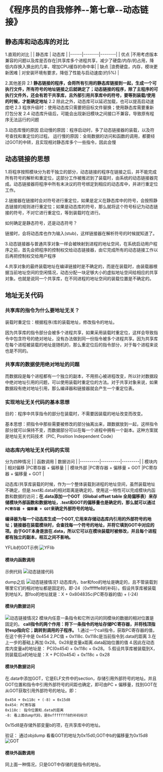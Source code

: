 # 《程序员的自我修养--第七章--动态链接》

## 静态库和动态库的对比
1.直观的对比
|      | 静态库 | 动态库 |
|------|--------|--------|
| 优点 |不用考虑版本兼容的问题以及库是否存在|共享库多个进程共享，减少了硬盘/内存/的占用，降低内存换入换出的几率，增加CPU缓存的命中率|
| 缺点 |浪费硬盘，内存，模块更新困难        | 对安装环境有要求，降低了性能与启动速度(约5%)       |

2.其他差异
2.1 **静态链接的程序，会将所有引用的静态库链接到一起，生成一个可执行文件，所有符号的地址链接之后就确定了；动态链接的程序，除了主程序的可执行文件外，还会有若干共享库，且外部引用共享库中的符号，要等到装载/使用的时候，才能确定地址**
2.2 除此之外，动态库可以延迟加载，也可以提高启动速度吧
2.3 程序升级时：使用动态库只需要把目标文件替换；使用静态库需要重新打包分发
2.4 动态库升级后，可能会出现新旧模块之间接口不兼容，导致原有程序无法运行的问题

3.动态库慢的原因
启动慢的原因：程序启动时，多了动态链接器的装载，以及符号查找和重定位的过程。
运行慢的原因：全局数据的访问和函数的调用，都要经过GOT的中转，且实现相对静态库多个一些指令，因此会慢

## 动态链接的思想
1.将程序按照模块分为若干独立的部分，动态链接的程序在链接之后，并不能完成所有符号的解析和重定位，这部分工作被推迟到了装载时，由系统的动态链接器完成。动态链接器将程序中所有未决议的符号绑定到相应的动态库中，并进行重定位工作。

2.链接器在链接时会对符号进行重定位，如果是定义在静态库中的符号，会按照静态链接的规则进行重定位；如果是动态库的符号，那么就将这个符号标记为动态链接的符号，不对它进行重定位，等到装载时在进行。

如何确定是静态符号，还是动态符号？

链接时，会将动态库也作为输入(stub)，这样链接器在解析符号的时候就知道了。

3.动态链接器与普通共享对象一样会被映射到进程的地址空间，在系统启动用户程序之前，首先会把程序的控制权交给动态链接器，由它完成所有的动态链接工作以后再把控制权交给用户程序

4.共享对象的最终装载地址在编译链接时是不确定的，而是在装载时，由装载器根据当前地址空间的空闲情况，动态分配一块足够大小的虚拟地址空间给相应的共享对象。也就是说同一个共享库，在不同进程的地址空间的装载位置是不确定的。

## 地址无关代码

### 共享库的指令为什么要地址无关？
装载时重定位：根据程序/库的装载地址，修改指令的地址。

因为共享库的指令部分会被多个进程共享，如果采用装载时重定位，这样会导致指令中包含符号的绝对地址，没有办法做到同一份指令被多个进程共享。因为共享库在每个进程被装载的地址是随机的，那么重定位后的指令部分，对于每个进程来说也是不同的。

### 共享库的数据使用绝对地址的问题
而数据段是每个进程都有一个独立的副本，不用担心被进程改变，所以针对数据段中绝对地址引用的问题，可以使用装载时重定位的方法。对于共享对象来说，如果数据段有绝对地址引用，那么编译器和链接器就会产生一个重定位表。

### 实现地址无关代码的基本思想
目的：程序中共享指令的部分在装载时，不需要因装载的地址改变而改变。

基本思想：把指令中那些需要被修改的部分抽离出来，跟数据放到一起，这样指令部分就可以保持不变，而数据部分可以在每一个进程中拥有一个副本。这种方案就是地址无关代码技术（PIC, Position Independent Code）


### 动态库内地址无关代码的实现
分为四种情况
|          | 函数调用 | 数据访问 |
|----------|----------|---------|
| 模块内   | 相对偏移     |PC寄存器 + 偏移量         |
| 模块外部 |PC寄存器 + 偏移量 + GOT          |PC寄存器 + 偏移量 + GOT          |

动态库/共享库装载的时候，作为一个整体装载到进程的地址空间，虽然装载地址不确定，但是.text和.data的相对距离是确定的，使用这一特性可以完成模块内函数和数据的访问；**在.data添加一个GOT（Global offset table 全局偏移表）来存储模块外部函数和数据地址，.text和GOT的偏移量也是确定的，那么就可以通过`PC寄存器 + 偏移量 + GOT`来确定外部符号的地址。**

**编译器为每一个动态库生成一个GOT,它用来存储动态库内引用的外部符号的地址；链接器在装载模块时，会查找每一个符号的地址，并将它填到GOT中对应的项。由于GOT本身是放在.data，所以它可以在模块装载时被修改，并且每个进程都有独立的副本，相互之间不影响。**

YFLib的GOT示例
![YFlib](media/16414612294290/YFlib.png)


#### 模块内函数调用
示例代码
![动态链接代码](media/16414612294290/%E5%8A%A8%E6%80%81%E9%93%BE%E6%8E%A5%E4%BB%A3%E7%A0%81.png)

dump之后
![动态链接情况1](media/16414612294290/%E5%8A%A8%E6%80%81%E9%93%BE%E6%8E%A5%E6%83%85%E5%86%B51.png)
动态库内，bar和foo的地址是确定的，且不管装载到哪里它们的相对地址都是固定的，即-24（0xffffffe8的补码）。假设共享库被装载到地址X，那foo的地址就是：X + 0x804835c(PC寄存器的值) + (-24)

#### 模块内数据访问
![动态链接情况2](media/16414612294290/%E5%8A%A8%E6%80%81%E9%93%BE%E6%8E%A5%E6%83%85%E5%86%B52.png)
模块内任意一条指令和它所访问的同模块的数据的相对位置是固定的。
**call指令的两个作用：将下一条指令的地址存储PC寄存器，并将栈顶指针esp指向它；跳转到调用的子程序。**
1.通过一个call指令，获取PC寄存器的值，在这个例子中是 0x454
2.PC值 + 0x118c. 0x118c是当前指令到.data的距离
3.在上一步的基础上再加 0x28。0x28是变量a距离.data起始位置的值
4.因此在动态库内变量a的地址是： PC(0x454) + 0x118c + 0x28。
5.假设共享库被装载到X，则装载后a的地址是：X + PC(0x454) + 0x118c + 0x28

#### 模块外数据访问
在.data中添加GOT，它是ELF文件中的section，存储引用外部符号的地址。并且GOT位置和指令中引用外部符号的间距也确定，即可由PC + 偏移量，找到GOT在从GOT获取引用外部符号的地址。即：
```
0x454 + 0x118c + (-8) = 0x15d8
0x454: PC寄存器
0x118c： 指令位置和.data的距离
-8: 看上面dump代码，是0xfffffff8的补码标识
```
0x15d8是存储外部变量b的项，在共享库中的地址。

验证：
通过objdump 看看GOT的地址为0x15d0,GOT中b的偏移量为0x15d8
![GOT](media/16414612294290/GOT.png)


#### 模块外函数调用
同上面一种情况，只是GOT中存储的是指令的地址。


